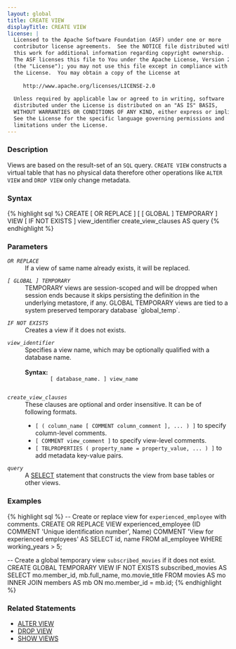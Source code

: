 ```yaml
---
layout: global
title: CREATE VIEW
displayTitle: CREATE VIEW 
license: |
  Licensed to the Apache Software Foundation (ASF) under one or more
  contributor license agreements.  See the NOTICE file distributed with
  this work for additional information regarding copyright ownership.
  The ASF licenses this file to You under the Apache License, Version 2.0
  (the "License"); you may not use this file except in compliance with
  the License.  You may obtain a copy of the License at
 
     http://www.apache.org/licenses/LICENSE-2.0
 
  Unless required by applicable law or agreed to in writing, software
  distributed under the License is distributed on an "AS IS" BASIS,
  WITHOUT WARRANTIES OR CONDITIONS OF ANY KIND, either express or implied.
  See the License for the specific language governing permissions and
  limitations under the License.
---
```


### Description
Views are based on the result-set of an `SQL` query. `CREATE VIEW` constructs
a virtual table that has no physical data therefore other operations like
`ALTER VIEW` and `DROP VIEW` only change metadata. 

### Syntax
{% highlight sql %}
CREATE [ OR REPLACE ] [ [ GLOBAL ] TEMPORARY ] VIEW [ IF NOT EXISTS ] view_identifier
    create_view_clauses AS query
{% endhighlight %}

### Parameters
<dl>
  <dt><code><em>OR REPLACE</em></code></dt>
  <dd>If a view of same name already exists, it will be replaced.</dd>
</dl>
<dl>
  <dt><code><em>[ GLOBAL ] TEMPORARY</em></code></dt>
  <dd>TEMPORARY views are session-scoped and will be dropped when session ends 
      because it skips persisting the definition in the underlying metastore, if any.
      GLOBAL TEMPORARY views are tied to a system preserved temporary database `global_temp`.</dd>
</dl>
<dl>
  <dt><code><em>IF NOT EXISTS</em></code></dt>
  <dd>Creates a view if it does not exists.</dd>
</dl>
<dl>
  <dt><code><em>view_identifier</em></code></dt>
  <dd>
    Specifies a view name, which may be optionally qualified with a database name.<br><br>
    <b> Syntax:</b>
      <code>
        [ database_name. ] view_name
      </code>
  </dd>
</dl>
<dl>
  <dt><code><em>create_view_clauses</em></code></dt>
  <dd>These clauses are optional and order insensitive. It can be of following formats.
    <ul>
      <li><code>[ ( column_name [ COMMENT column_comment ], ... ) ]</code> to specify column-level comments.</li>
      <li><code>[ COMMENT view_comment ]</code> to specify view-level comments.</li>
      <li><code>[ TBLPROPERTIES ( property_name = property_value, ... ) ]</code> to add metadata key-value pairs.</li>
    </ul>  
  </dd>
</dl>
<dl>
  <dt><code><em>query</em></code></dt>
  <dd>A <a href="sql-ref-syntax-qry-select.html">SELECT</a> statement that constructs the view from base tables or other views.</dd>
</dl>

### Examples
{% highlight sql %}
-- Create or replace view for `experienced_employee` with comments.
CREATE OR REPLACE VIEW experienced_employee
    (ID COMMENT 'Unique identification number', Name) 
    COMMENT 'View for experienced employees'
    AS SELECT id, name FROM all_employee
        WHERE working_years > 5;

-- Create a global temporary view `subscribed_movies` if it does not exist.
CREATE GLOBAL TEMPORARY VIEW IF NOT EXISTS subscribed_movies 
    AS SELECT mo.member_id, mb.full_name, mo.movie_title
        FROM movies AS mo INNER JOIN members AS mb 
        ON mo.member_id = mb.id;
{% endhighlight %}

### Related Statements
- [ALTER VIEW](sql-ref-syntax-ddl-alter-view.html)
- [DROP VIEW](sql-ref-syntax-ddl-drop-view.html)
- [SHOW VIEWS](sql-ref-syntax-aux-show-views.html)
